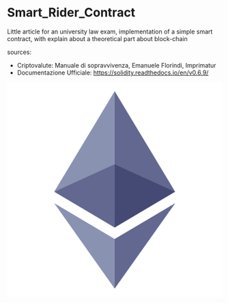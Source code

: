 # Smart_Rider_Contract
Little article for an university law exam, implementation of a simple smart contract, with explain about a theoretical part about block-chain

sources: 
- Criptovalute: Manuale di sopravvivenza, Emanuele Florindi, Imprimatur 
- Documentazione Ufficiale: https://solidity.readthedocs.io/en/v0.6.9/

![alt text](https://github.com/Andrew-Wyn/Smart_Rider_Contract/blob/master/eth.png)
